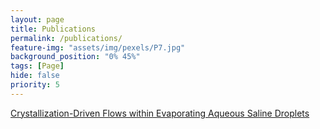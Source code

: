 ```yaml
---
layout: page
title: Publications
permalink: /publications/
feature-img: "assets/img/pexels/P7.jpg"
background_position: "0% 45%"
tags: [Page]
hide: false
priority: 5
---
```


[Crystallization-Driven Flows within Evaporating Aqueous Saline Droplets](https://pubs.acs.org/doi/abs/10.1021/acs.langmuir.0c00576)
